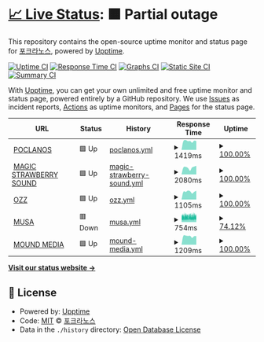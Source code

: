# [📈 Live Status](https://status.poclanos.cord.town): <!--live status--> **🟧 Partial outage**

This repository contains the open-source uptime monitor and status page for [포크라노스](https://poclanos.com/), powered by [Upptime](https://github.com/upptime/upptime).

[![Uptime CI](https://github.com/POCLANOS/status/workflows/Uptime%20CI/badge.svg)](https://github.com/POCLANOS/status/actions?query=workflow%3A%22Uptime+CI%22)
[![Response Time CI](https://github.com/POCLANOS/status/workflows/Response%20Time%20CI/badge.svg)](https://github.com/POCLANOS/status/actions?query=workflow%3A%22Response+Time+CI%22)
[![Graphs CI](https://github.com/POCLANOS/status/workflows/Graphs%20CI/badge.svg)](https://github.com/POCLANOS/status/actions?query=workflow%3A%22Graphs+CI%22)
[![Static Site CI](https://github.com/POCLANOS/status/workflows/Static%20Site%20CI/badge.svg)](https://github.com/POCLANOS/status/actions?query=workflow%3A%22Static+Site+CI%22)
[![Summary CI](https://github.com/POCLANOS/status/workflows/Summary%20CI/badge.svg)](https://github.com/POCLANOS/status/actions?query=workflow%3A%22Summary+CI%22)

With [Upptime](https://upptime.js.org), you can get your own unlimited and free uptime monitor and status page, powered entirely by a GitHub repository. We use [Issues](https://github.com/POCLANOS/status/issues) as incident reports, [Actions](https://github.com/POCLANOS/status/actions) as uptime monitors, and [Pages](https://status.poclanos.cord.town) for the status page.

<!--start: status pages-->
<!-- This summary is generated by Upptime (https://github.com/upptime/upptime) -->
<!-- Do not edit this manually, your changes will be overwritten -->
<!-- prettier-ignore -->
| URL | Status | History | Response Time | Uptime |
| --- | ------ | ------- | ------------- | ------ |
| <img alt="" src="https://icons.duckduckgo.com/ip3/poclanos.com.ico" height="13"> [POCLANOS](https://poclanos.com/) | 🟩 Up | [poclanos.yml](https://github.com/POCLANOS/status/commits/HEAD/history/poclanos.yml) | <details><summary><img alt="Response time graph" src="./graphs/poclanos/response-time-week.png" height="20"> 1419ms</summary><br><a href="https://status.poclanos.cord.town/history/poclanos"><img alt="Response time 1684" src="https://img.shields.io/endpoint?url=https%3A%2F%2Fraw.githubusercontent.com%2FPOCLANOS%2Fstatus%2FHEAD%2Fapi%2Fpoclanos%2Fresponse-time.json"></a><br><a href="https://status.poclanos.cord.town/history/poclanos"><img alt="24-hour response time 1419" src="https://img.shields.io/endpoint?url=https%3A%2F%2Fraw.githubusercontent.com%2FPOCLANOS%2Fstatus%2FHEAD%2Fapi%2Fpoclanos%2Fresponse-time-day.json"></a><br><a href="https://status.poclanos.cord.town/history/poclanos"><img alt="7-day response time 1419" src="https://img.shields.io/endpoint?url=https%3A%2F%2Fraw.githubusercontent.com%2FPOCLANOS%2Fstatus%2FHEAD%2Fapi%2Fpoclanos%2Fresponse-time-week.json"></a><br><a href="https://status.poclanos.cord.town/history/poclanos"><img alt="30-day response time 1423" src="https://img.shields.io/endpoint?url=https%3A%2F%2Fraw.githubusercontent.com%2FPOCLANOS%2Fstatus%2FHEAD%2Fapi%2Fpoclanos%2Fresponse-time-month.json"></a><br><a href="https://status.poclanos.cord.town/history/poclanos"><img alt="1-year response time 1683" src="https://img.shields.io/endpoint?url=https%3A%2F%2Fraw.githubusercontent.com%2FPOCLANOS%2Fstatus%2FHEAD%2Fapi%2Fpoclanos%2Fresponse-time-year.json"></a></details> | <details><summary><a href="https://status.poclanos.cord.town/history/poclanos">100.00%</a></summary><a href="https://status.poclanos.cord.town/history/poclanos"><img alt="All-time uptime 99.84%" src="https://img.shields.io/endpoint?url=https%3A%2F%2Fraw.githubusercontent.com%2FPOCLANOS%2Fstatus%2FHEAD%2Fapi%2Fpoclanos%2Fuptime.json"></a><br><a href="https://status.poclanos.cord.town/history/poclanos"><img alt="24-hour uptime 100.00%" src="https://img.shields.io/endpoint?url=https%3A%2F%2Fraw.githubusercontent.com%2FPOCLANOS%2Fstatus%2FHEAD%2Fapi%2Fpoclanos%2Fuptime-day.json"></a><br><a href="https://status.poclanos.cord.town/history/poclanos"><img alt="7-day uptime 100.00%" src="https://img.shields.io/endpoint?url=https%3A%2F%2Fraw.githubusercontent.com%2FPOCLANOS%2Fstatus%2FHEAD%2Fapi%2Fpoclanos%2Fuptime-week.json"></a><br><a href="https://status.poclanos.cord.town/history/poclanos"><img alt="30-day uptime 100.00%" src="https://img.shields.io/endpoint?url=https%3A%2F%2Fraw.githubusercontent.com%2FPOCLANOS%2Fstatus%2FHEAD%2Fapi%2Fpoclanos%2Fuptime-month.json"></a><br><a href="https://status.poclanos.cord.town/history/poclanos"><img alt="1-year uptime 99.83%" src="https://img.shields.io/endpoint?url=https%3A%2F%2Fraw.githubusercontent.com%2FPOCLANOS%2Fstatus%2FHEAD%2Fapi%2Fpoclanos%2Fuptime-year.json"></a></details>
| <img alt="" src="https://icons.duckduckgo.com/ip3/www.msbsound.com.ico" height="13"> [MAGIC STRAWBERRY SOUND](https://www.msbsound.com/) | 🟩 Up | [magic-strawberry-sound.yml](https://github.com/POCLANOS/status/commits/HEAD/history/magic-strawberry-sound.yml) | <details><summary><img alt="Response time graph" src="./graphs/magic-strawberry-sound/response-time-week.png" height="20"> 2080ms</summary><br><a href="https://status.poclanos.cord.town/history/magic-strawberry-sound"><img alt="Response time 1879" src="https://img.shields.io/endpoint?url=https%3A%2F%2Fraw.githubusercontent.com%2FPOCLANOS%2Fstatus%2FHEAD%2Fapi%2Fmagic-strawberry-sound%2Fresponse-time.json"></a><br><a href="https://status.poclanos.cord.town/history/magic-strawberry-sound"><img alt="24-hour response time 2586" src="https://img.shields.io/endpoint?url=https%3A%2F%2Fraw.githubusercontent.com%2FPOCLANOS%2Fstatus%2FHEAD%2Fapi%2Fmagic-strawberry-sound%2Fresponse-time-day.json"></a><br><a href="https://status.poclanos.cord.town/history/magic-strawberry-sound"><img alt="7-day response time 2080" src="https://img.shields.io/endpoint?url=https%3A%2F%2Fraw.githubusercontent.com%2FPOCLANOS%2Fstatus%2FHEAD%2Fapi%2Fmagic-strawberry-sound%2Fresponse-time-week.json"></a><br><a href="https://status.poclanos.cord.town/history/magic-strawberry-sound"><img alt="30-day response time 1999" src="https://img.shields.io/endpoint?url=https%3A%2F%2Fraw.githubusercontent.com%2FPOCLANOS%2Fstatus%2FHEAD%2Fapi%2Fmagic-strawberry-sound%2Fresponse-time-month.json"></a><br><a href="https://status.poclanos.cord.town/history/magic-strawberry-sound"><img alt="1-year response time 1892" src="https://img.shields.io/endpoint?url=https%3A%2F%2Fraw.githubusercontent.com%2FPOCLANOS%2Fstatus%2FHEAD%2Fapi%2Fmagic-strawberry-sound%2Fresponse-time-year.json"></a></details> | <details><summary><a href="https://status.poclanos.cord.town/history/magic-strawberry-sound">100.00%</a></summary><a href="https://status.poclanos.cord.town/history/magic-strawberry-sound"><img alt="All-time uptime 99.96%" src="https://img.shields.io/endpoint?url=https%3A%2F%2Fraw.githubusercontent.com%2FPOCLANOS%2Fstatus%2FHEAD%2Fapi%2Fmagic-strawberry-sound%2Fuptime.json"></a><br><a href="https://status.poclanos.cord.town/history/magic-strawberry-sound"><img alt="24-hour uptime 100.00%" src="https://img.shields.io/endpoint?url=https%3A%2F%2Fraw.githubusercontent.com%2FPOCLANOS%2Fstatus%2FHEAD%2Fapi%2Fmagic-strawberry-sound%2Fuptime-day.json"></a><br><a href="https://status.poclanos.cord.town/history/magic-strawberry-sound"><img alt="7-day uptime 100.00%" src="https://img.shields.io/endpoint?url=https%3A%2F%2Fraw.githubusercontent.com%2FPOCLANOS%2Fstatus%2FHEAD%2Fapi%2Fmagic-strawberry-sound%2Fuptime-week.json"></a><br><a href="https://status.poclanos.cord.town/history/magic-strawberry-sound"><img alt="30-day uptime 100.00%" src="https://img.shields.io/endpoint?url=https%3A%2F%2Fraw.githubusercontent.com%2FPOCLANOS%2Fstatus%2FHEAD%2Fapi%2Fmagic-strawberry-sound%2Fuptime-month.json"></a><br><a href="https://status.poclanos.cord.town/history/magic-strawberry-sound"><img alt="1-year uptime 99.95%" src="https://img.shields.io/endpoint?url=https%3A%2F%2Fraw.githubusercontent.com%2FPOCLANOS%2Fstatus%2FHEAD%2Fapi%2Fmagic-strawberry-sound%2Fuptime-year.json"></a></details>
| <img alt="" src="https://icons.duckduckgo.com/ip3/www.oz-z.com.ico" height="13"> [OZZ](https://www.oz-z.com/) | 🟩 Up | [ozz.yml](https://github.com/POCLANOS/status/commits/HEAD/history/ozz.yml) | <details><summary><img alt="Response time graph" src="./graphs/ozz/response-time-week.png" height="20"> 1105ms</summary><br><a href="https://status.poclanos.cord.town/history/ozz"><img alt="Response time 1007" src="https://img.shields.io/endpoint?url=https%3A%2F%2Fraw.githubusercontent.com%2FPOCLANOS%2Fstatus%2FHEAD%2Fapi%2Fozz%2Fresponse-time.json"></a><br><a href="https://status.poclanos.cord.town/history/ozz"><img alt="24-hour response time 1228" src="https://img.shields.io/endpoint?url=https%3A%2F%2Fraw.githubusercontent.com%2FPOCLANOS%2Fstatus%2FHEAD%2Fapi%2Fozz%2Fresponse-time-day.json"></a><br><a href="https://status.poclanos.cord.town/history/ozz"><img alt="7-day response time 1105" src="https://img.shields.io/endpoint?url=https%3A%2F%2Fraw.githubusercontent.com%2FPOCLANOS%2Fstatus%2FHEAD%2Fapi%2Fozz%2Fresponse-time-week.json"></a><br><a href="https://status.poclanos.cord.town/history/ozz"><img alt="30-day response time 1035" src="https://img.shields.io/endpoint?url=https%3A%2F%2Fraw.githubusercontent.com%2FPOCLANOS%2Fstatus%2FHEAD%2Fapi%2Fozz%2Fresponse-time-month.json"></a><br><a href="https://status.poclanos.cord.town/history/ozz"><img alt="1-year response time 1011" src="https://img.shields.io/endpoint?url=https%3A%2F%2Fraw.githubusercontent.com%2FPOCLANOS%2Fstatus%2FHEAD%2Fapi%2Fozz%2Fresponse-time-year.json"></a></details> | <details><summary><a href="https://status.poclanos.cord.town/history/ozz">100.00%</a></summary><a href="https://status.poclanos.cord.town/history/ozz"><img alt="All-time uptime 100.00%" src="https://img.shields.io/endpoint?url=https%3A%2F%2Fraw.githubusercontent.com%2FPOCLANOS%2Fstatus%2FHEAD%2Fapi%2Fozz%2Fuptime.json"></a><br><a href="https://status.poclanos.cord.town/history/ozz"><img alt="24-hour uptime 100.00%" src="https://img.shields.io/endpoint?url=https%3A%2F%2Fraw.githubusercontent.com%2FPOCLANOS%2Fstatus%2FHEAD%2Fapi%2Fozz%2Fuptime-day.json"></a><br><a href="https://status.poclanos.cord.town/history/ozz"><img alt="7-day uptime 100.00%" src="https://img.shields.io/endpoint?url=https%3A%2F%2Fraw.githubusercontent.com%2FPOCLANOS%2Fstatus%2FHEAD%2Fapi%2Fozz%2Fuptime-week.json"></a><br><a href="https://status.poclanos.cord.town/history/ozz"><img alt="30-day uptime 100.00%" src="https://img.shields.io/endpoint?url=https%3A%2F%2Fraw.githubusercontent.com%2FPOCLANOS%2Fstatus%2FHEAD%2Fapi%2Fozz%2Fuptime-month.json"></a><br><a href="https://status.poclanos.cord.town/history/ozz"><img alt="1-year uptime 100.00%" src="https://img.shields.io/endpoint?url=https%3A%2F%2Fraw.githubusercontent.com%2FPOCLANOS%2Fstatus%2FHEAD%2Fapi%2Fozz%2Fuptime-year.json"></a></details>
| <img alt="" src="https://icons.duckduckgo.com/ip3/storemusa.com.ico" height="13"> [MUSA](https://storemusa.com/) | 🟥 Down | [musa.yml](https://github.com/POCLANOS/status/commits/HEAD/history/musa.yml) | <details><summary><img alt="Response time graph" src="./graphs/musa/response-time-week.png" height="20"> 754ms</summary><br><a href="https://status.poclanos.cord.town/history/musa"><img alt="Response time 760" src="https://img.shields.io/endpoint?url=https%3A%2F%2Fraw.githubusercontent.com%2FPOCLANOS%2Fstatus%2FHEAD%2Fapi%2Fmusa%2Fresponse-time.json"></a><br><a href="https://status.poclanos.cord.town/history/musa"><img alt="24-hour response time 759" src="https://img.shields.io/endpoint?url=https%3A%2F%2Fraw.githubusercontent.com%2FPOCLANOS%2Fstatus%2FHEAD%2Fapi%2Fmusa%2Fresponse-time-day.json"></a><br><a href="https://status.poclanos.cord.town/history/musa"><img alt="7-day response time 754" src="https://img.shields.io/endpoint?url=https%3A%2F%2Fraw.githubusercontent.com%2FPOCLANOS%2Fstatus%2FHEAD%2Fapi%2Fmusa%2Fresponse-time-week.json"></a><br><a href="https://status.poclanos.cord.town/history/musa"><img alt="30-day response time 769" src="https://img.shields.io/endpoint?url=https%3A%2F%2Fraw.githubusercontent.com%2FPOCLANOS%2Fstatus%2FHEAD%2Fapi%2Fmusa%2Fresponse-time-month.json"></a><br><a href="https://status.poclanos.cord.town/history/musa"><img alt="1-year response time 758" src="https://img.shields.io/endpoint?url=https%3A%2F%2Fraw.githubusercontent.com%2FPOCLANOS%2Fstatus%2FHEAD%2Fapi%2Fmusa%2Fresponse-time-year.json"></a></details> | <details><summary><a href="https://status.poclanos.cord.town/history/musa">74.12%</a></summary><a href="https://status.poclanos.cord.town/history/musa"><img alt="All-time uptime 99.41%" src="https://img.shields.io/endpoint?url=https%3A%2F%2Fraw.githubusercontent.com%2FPOCLANOS%2Fstatus%2FHEAD%2Fapi%2Fmusa%2Fuptime.json"></a><br><a href="https://status.poclanos.cord.town/history/musa"><img alt="24-hour uptime 78.47%" src="https://img.shields.io/endpoint?url=https%3A%2F%2Fraw.githubusercontent.com%2FPOCLANOS%2Fstatus%2FHEAD%2Fapi%2Fmusa%2Fuptime-day.json"></a><br><a href="https://status.poclanos.cord.town/history/musa"><img alt="7-day uptime 74.12%" src="https://img.shields.io/endpoint?url=https%3A%2F%2Fraw.githubusercontent.com%2FPOCLANOS%2Fstatus%2FHEAD%2Fapi%2Fmusa%2Fuptime-week.json"></a><br><a href="https://status.poclanos.cord.town/history/musa"><img alt="30-day uptime 92.25%" src="https://img.shields.io/endpoint?url=https%3A%2F%2Fraw.githubusercontent.com%2FPOCLANOS%2Fstatus%2FHEAD%2Fapi%2Fmusa%2Fuptime-month.json"></a><br><a href="https://status.poclanos.cord.town/history/musa"><img alt="1-year uptime 99.35%" src="https://img.shields.io/endpoint?url=https%3A%2F%2Fraw.githubusercontent.com%2FPOCLANOS%2Fstatus%2FHEAD%2Fapi%2Fmusa%2Fuptime-year.json"></a></details>
| <img alt="" src="https://icons.duckduckgo.com/ip3/moundmedia.co.kr.ico" height="13"> [MOUND MEDIA](https://moundmedia.co.kr/) | 🟩 Up | [mound-media.yml](https://github.com/POCLANOS/status/commits/HEAD/history/mound-media.yml) | <details><summary><img alt="Response time graph" src="./graphs/mound-media/response-time-week.png" height="20"> 1209ms</summary><br><a href="https://status.poclanos.cord.town/history/mound-media"><img alt="Response time 1169" src="https://img.shields.io/endpoint?url=https%3A%2F%2Fraw.githubusercontent.com%2FPOCLANOS%2Fstatus%2FHEAD%2Fapi%2Fmound-media%2Fresponse-time.json"></a><br><a href="https://status.poclanos.cord.town/history/mound-media"><img alt="24-hour response time 1213" src="https://img.shields.io/endpoint?url=https%3A%2F%2Fraw.githubusercontent.com%2FPOCLANOS%2Fstatus%2FHEAD%2Fapi%2Fmound-media%2Fresponse-time-day.json"></a><br><a href="https://status.poclanos.cord.town/history/mound-media"><img alt="7-day response time 1209" src="https://img.shields.io/endpoint?url=https%3A%2F%2Fraw.githubusercontent.com%2FPOCLANOS%2Fstatus%2FHEAD%2Fapi%2Fmound-media%2Fresponse-time-week.json"></a><br><a href="https://status.poclanos.cord.town/history/mound-media"><img alt="30-day response time 1183" src="https://img.shields.io/endpoint?url=https%3A%2F%2Fraw.githubusercontent.com%2FPOCLANOS%2Fstatus%2FHEAD%2Fapi%2Fmound-media%2Fresponse-time-month.json"></a><br><a href="https://status.poclanos.cord.town/history/mound-media"><img alt="1-year response time 1176" src="https://img.shields.io/endpoint?url=https%3A%2F%2Fraw.githubusercontent.com%2FPOCLANOS%2Fstatus%2FHEAD%2Fapi%2Fmound-media%2Fresponse-time-year.json"></a></details> | <details><summary><a href="https://status.poclanos.cord.town/history/mound-media">100.00%</a></summary><a href="https://status.poclanos.cord.town/history/mound-media"><img alt="All-time uptime 100.00%" src="https://img.shields.io/endpoint?url=https%3A%2F%2Fraw.githubusercontent.com%2FPOCLANOS%2Fstatus%2FHEAD%2Fapi%2Fmound-media%2Fuptime.json"></a><br><a href="https://status.poclanos.cord.town/history/mound-media"><img alt="24-hour uptime 100.00%" src="https://img.shields.io/endpoint?url=https%3A%2F%2Fraw.githubusercontent.com%2FPOCLANOS%2Fstatus%2FHEAD%2Fapi%2Fmound-media%2Fuptime-day.json"></a><br><a href="https://status.poclanos.cord.town/history/mound-media"><img alt="7-day uptime 100.00%" src="https://img.shields.io/endpoint?url=https%3A%2F%2Fraw.githubusercontent.com%2FPOCLANOS%2Fstatus%2FHEAD%2Fapi%2Fmound-media%2Fuptime-week.json"></a><br><a href="https://status.poclanos.cord.town/history/mound-media"><img alt="30-day uptime 100.00%" src="https://img.shields.io/endpoint?url=https%3A%2F%2Fraw.githubusercontent.com%2FPOCLANOS%2Fstatus%2FHEAD%2Fapi%2Fmound-media%2Fuptime-month.json"></a><br><a href="https://status.poclanos.cord.town/history/mound-media"><img alt="1-year uptime 100.00%" src="https://img.shields.io/endpoint?url=https%3A%2F%2Fraw.githubusercontent.com%2FPOCLANOS%2Fstatus%2FHEAD%2Fapi%2Fmound-media%2Fuptime-year.json"></a></details>

<!--end: status pages-->

[**Visit our status website →**](https://status.poclanos.cord.town)

## 📄 License

- Powered by: [Upptime](https://github.com/upptime/upptime)
- Code: [MIT](./LICENSE) © [포크라노스](https://poclanos.com/)
- Data in the `./history` directory: [Open Database License](https://opendatacommons.org/licenses/odbl/1-0/)
